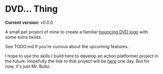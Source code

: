 # DVD... Thing

**Current version:** v0.0.0

A small pet project of mine to create a familiar [bouncing DVD
logo](https://bouncingdvdlogo.com) with some extra twists.

See TODO.md if you're curious about the upcoming features.

I hope to use the skills I build here to develop an action platformer project
in the future. Hopefully the link to that project will be
[here](https://youtu.be/xc917wPX1x8) one day. But for now, it's just Mr. Bubz.
